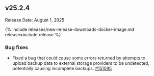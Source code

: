 ## v25.2.4

Release Date: August 1, 2025

{% include releases/new-release-downloads-docker-image.md release=include.release %}

<h3 id="v25-2-4-bug-fixes">Bug fixes</h3>

- Fixed a bug that could cause some errors returned by attempts to upload backup data to external storage providers to be undetected, potentially causing incomplete backups.
 [#151095][#151095]


[#151095]: https://github.com/cockroachdb/cockroach/pull/151095
